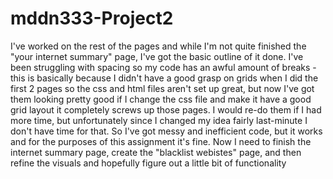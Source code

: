 # mddn333-Project2

I've worked on the rest of the pages and while I'm not quite finished the "your internet summary" page, I've got the basic outline of it done. I've been struggling with spacing so my code has an awful amount of breaks - this is basically because I didn't have a good grasp on grids when I did the first 2 pages so the css and html files aren't set up great, but now I've got them looking pretty good if I change the css file and make it have a good grid layout it completely screws up those pages. I would re-do them if I had more time, but unfortunately since I changed my idea fairly last-minute I don't have time for that. So I've got messy and inefficient code, but it works and for the purposes of this assignment it's fine. Now I need to finish the internet summary page, create the "blacklist webistes" page, and then refine the visuals and hopefully figure out a little bit of functionality
